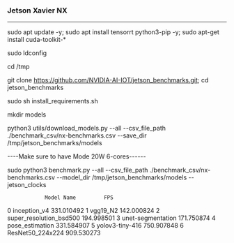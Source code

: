 ### Jetson Xavier NX
-----------------------
sudo apt update -y; sudo apt install tensorrt python3-pip -y; sudo apt-get install cuda-toolkit-*

sudo ldconfig

cd /tmp

git clone https://github.com/NVIDIA-AI-IOT/jetson_benchmarks.git; cd jetson_benchmarks

sudo sh install_requirements.sh

mkdir models

python3 utils/download_models.py --all --csv_file_path ./benchmark_csv/nx-benchmarks.csv --save_dir /tmp/jetson_benchmarks/models 

----Make sure to have Mode 20W 6-cores------

sudo python3 benchmark.py --all --csv_file_path ./benchmark_csv/nx-benchmarks.csv --model_dir /tmp/jetson_benchmarks/models --jetson_clocks

                Model Name         FPS
0             inception_v4  331.010492
1                 vgg19_N2  142.000824
2  super_resolution_bsd500  194.998501
3        unet-segmentation  171.750874
4          pose_estimation  331.584907
5          yolov3-tiny-416  750.907848
6         ResNet50_224x224  909.530273
